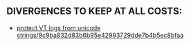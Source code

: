 
DIVERGENCES TO KEEP AT ALL COSTS:
----------------------------------------

- [protect VT logs from unicode strings/9c9ba832d83b6b95e42993729dde7b4b5ec8bfaa](https://github.com/makinacorpus/salt/commit/9c9ba832d83b6b95e42993729dde7b4b5ec8bfaa)

